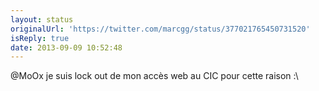 ```yaml
---
layout: status
originalUrl: 'https://twitter.com/marcgg/status/377021765450731520'
isReply: true
date: 2013-09-09 10:52:48
---
```


@MoOx je suis lock out de mon accès web au CIC pour cette raison :\
